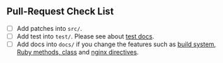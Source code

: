 ## Pull-Request Check List

- [ ] Add patches into `src/`.
- [ ] Add test into `test/`. Please see about [test docs](https://github.com/matsumotory/ngx_mruby/tree/master/docs/test).
- [ ] Add docs into `docs/` if you change the features such as [build system](https://github.com/matsumotory/ngx_mruby/tree/master/docs/install), [Ruby methods, class](https://github.com/matsumotory/ngx_mruby/tree/master/docs/class_and_method) and [nginx directives](https://github.com/matsumotory/ngx_mruby/tree/master/docs/directives).
